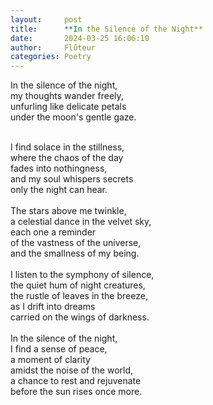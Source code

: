 ```yaml
---
layout:     post
title:      **In the Silence of the Night**
date:       2024-03-25 16:06:10 
author:     Flûteur
categories: Poetry
---
```

In the silence of the night,
<br>
my thoughts wander freely,
<br>
unfurling like delicate petals
<br>
under the moon's gentle gaze.
<br>

<br>
I find solace in the stillness,
<br>
where the chaos of the day
<br>
fades into nothingness,
<br>
and my soul whispers secrets
<br>
only the night can hear.
<br>

<br>
The stars above me twinkle,
<br>
a celestial dance in the velvet sky,
<br>
each one a reminder
<br>
of the vastness of the universe,
<br>
and the smallness of my being.
<br>

<br>
I listen to the symphony of silence,
<br>
the quiet hum of night creatures,
<br>
the rustle of leaves in the breeze,
<br>
as I drift into dreams
<br>
carried on the wings of darkness.
<br>

<br>
In the silence of the night,
<br>
I find a sense of peace,
<br>
a moment of clarity
<br>
amidst the noise of the world,
<br>
a chance to rest and rejuvenate
<br>
before the sun rises once more.
